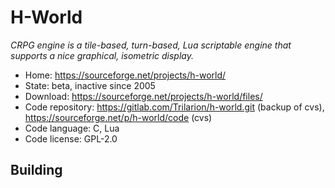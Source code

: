 # H-World

_CRPG engine is a tile-based, turn-based, Lua scriptable engine that supports a nice graphical, isometric display._

- Home: https://sourceforge.net/projects/h-world/
- State: beta, inactive since 2005
- Download: https://sourceforge.net/projects/h-world/files/
- Code repository: https://gitlab.com/Trilarion/h-world.git (backup of cvs), https://sourceforge.net/p/h-world/code (cvs)
- Code language: C, Lua
- Code license: GPL-2.0

## Building

